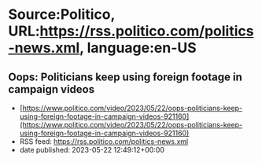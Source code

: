 # Source:Politico, URL:https://rss.politico.com/politics-news.xml, language:en-US

## Oops: Politicians keep using foreign footage in campaign videos
 - [https://www.politico.com/video/2023/05/22/oops-politicians-keep-using-foreign-footage-in-campaign-videos-921160](https://www.politico.com/video/2023/05/22/oops-politicians-keep-using-foreign-footage-in-campaign-videos-921160)
 - RSS feed: https://rss.politico.com/politics-news.xml
 - date published: 2023-05-22 12:49:12+00:00



